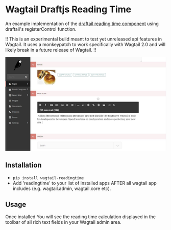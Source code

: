 # Wagtail Draftjs Reading Time

An example implementation of the [draftail reading time component](https://github.com/springload/draftail/blob/master/examples/components/ReadingTime.js) using draftail's registerControl function.

!! This is an experimental build meant to test yet unreleased api features in Wagtail. It uses a monkeypatch to work specifically with Wagtail 2.0 and will likely break in a future release of Wagtail. !!

![Screenshot](screenshot.jpg)

## Installation
- ```pip install wagtail-readingtime```
- Add 'readingtime' to your list of installed apps AFTER all wagtail app includes (e.g. wagtail.admin, wagtail.core etc). 
  
## Usage
Once installed You will see the reading time calculation displayed in the toolbar of all rich text fields in your Wagtail admin area.